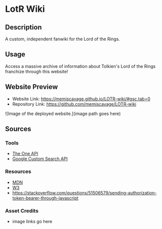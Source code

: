 # LotR Wiki
## Description 
A custom, independent fanwiki for the Lord of the Rings.
## Usage
Access a massive archive of information about Tolkien's Lord of the Rings franchize through this website!
## Website Preview
- Website Link: https://memiscavage.github.io/LOTR-wiki/#gsc.tab=0
- Repository Link: https://github.com/memiscavage/LOTR-wiki

![Image of the deployed website.](image path goes here)
## Sources
### Tools
- [The One API](https://the-one-api.dev/)
- [Google Custom Search API](https://developers.google.com/custom-search)
### Resources
- [MDN](https://developer.mozilla.org/en-US/)
- [W3](https://www.w3schools.com/)
- https://stackoverflow.com/questions/51506579/sending-authorization-token-bearer-through-javascript
### Asset Credits
- image links go here